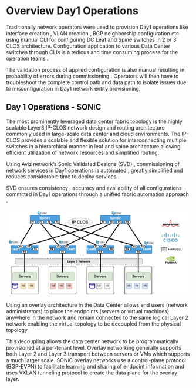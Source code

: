 # Overview Day1 Operations 

Traditionally network operators were used to provision  Day1 operations like interface creation , VLAN creation , BGP neighborship configuration etc using manual CLI for configuring DC Leaf and Spine switches  in 2 or 3 CLOS architecture. Configuration application to various Data Center switches through CLIs is a tedious and time consuming process for the operation teams .

The validation process of applied configuration  is also manual resulting in probability of errors during commissioning . Operators will then have to troubleshoot the complete control path and data path to isolate issues due to misconfiguration in Day1 network entity provisioning.


## Day 1 Operations - SONiC 

The most prominently  leveraged data center fabric topology is the highly scalable Layer3  IP-CLOS network design and routing architecture commonly used in large-scale data center and cloud environments. The IP-CLOS provides a scalable and flexible solution for interconnecting multiple switches  in a hierarchical manner in leaf and spine architecture allowing efficient utilization of network resources and simplified routing.


Using Aviz network’s  Sonic Validated Designs (SVD) , commissioning of network services in Day1 operations is automated ,  greatly simplified and reduces considerable  time to deploy services . 

SVD ensures consistency , accuracy and availability of all configurations committed in Day1 operations through a unified fabric automation approach .




![configuration](../img/FirstImage.png)



Using an overlay architecture in the Data Center allows end users (network administrators) to place the endpoints (servers or virtual machines) anywhere in the network and remain connected to the same logical Layer 2 network enabling the virtual topology to be decoupled from the physical topology. 

This decoupling allows the data center network to be programmatically provisioned at a per-tenant level. Overlay networking generally supports both Layer 2 and Layer 3 transport between servers or VMs which  supports a much larger scale. SONiC overlay networks use a control-plane protocol (BGP-EVPN) to facilitate learning and sharing of endpoint information and uses VXLAN tunneling protocol to create the data plane for the overlay layer.

